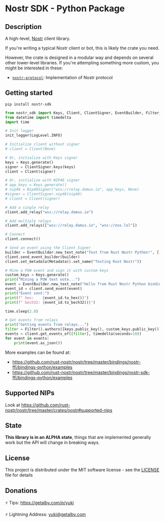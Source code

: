 # Nostr SDK - Python Package

## Description

A high-level, [Nostr](https://github.com/nostr-protocol/nostr) client library.

If you're writing a typical Nostr client or bot, this is likely the crate you need.

However, the crate is designed in a modular way and depends on several other lower-level libraries. If you're attempting something more custom, you might be interested in these:

- [`nostr-protocol`](https://pypi.org/project/nostr-protocol/): Implementation of Nostr protocol

## Getting started

```shell
pip install nostr-sdk
```

```python
from nostr_sdk import Keys, Client, ClientSigner, EventBuilder, Filter, Metadata, Nip46Signer, init_logger, LogLevel
from datetime import timedelta
import time

# Init logger
init_logger(LogLevel.INFO)

# Initialize client without signer
# client = Client(None)

# Or, initialize with Keys signer
keys = Keys.generate()
signer = ClientSigner.keys(keys)
client = Client(signer)

# Or, initialize with NIP46 signer
# app_keys = Keys.generate()
# nip46 = Nip46Signer("wss://relay.damus.io", app_keys, None)
#signer = ClientSigner.nip46(nip46)
# client = Client(signer)

# Add a single relay
client.add_relay("wss://relay.damus.io")

# Add multiple relays
client.add_relays(["wss://relay.damus.io", "wss://nos.lol"])

# Connect
client.connect()

# Send an event using the Client Signer
builder = EventBuilder.new_text_note("Test from Rust Nostr Python!", [])
client.send_event_builder(builder)
client.set_metadata(Metadata().set_name("Testing Rust Nostr"))

# Mine a POW event and sign it with custom keys
custom_keys = Keys.generate() 
print("Mining a POW text note...")
event = EventBuilder.new_text_note("Hello from Rust Nostr Python bindings!", []).to_pow_event(custom_keys, 20)
event_id = client.send_event(event)
print("Event sent:")
print(f" hex:    {event_id.to_hex()}")
print(f" bech32: {event_id.to_bech32()}")

time.sleep(2.0)

# Get events from relays
print("Getting events from relays...")
filter = Filter().authors([keys.public_key(), custom_keys.public_key()])
events = client.get_events_of([filter], timedelta(seconds=10))
for event in events:
    print(event.as_json())
```

More examples can be found at:

* https://github.com/rust-nostr/nostr/tree/master/bindings/nostr-ffi/bindings-python/examples
* https://github.com/rust-nostr/nostr/tree/master/bindings/nostr-sdk-ffi/bindings-python/examples

## Supported NIPs

Look at <https://github.com/rust-nostr/nostr/tree/master/crates/nostr#supported-nips>

## State

**This library is in an ALPHA state**, things that are implemented generally work but the API will change in breaking ways.

## License

This project is distributed under the MIT software license - see the [LICENSE](https://github.com/rust-nostr/nostr/tree/master/LICENSE) file for details

## Donations

⚡ Tips: <https://getalby.com/p/yuki>

⚡ Lightning Address: yuki@getalby.com